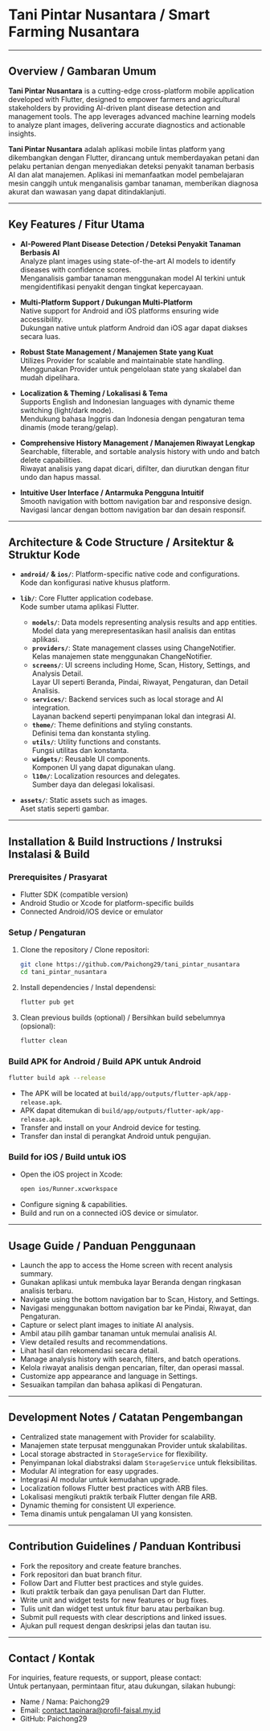# Tani Pintar Nusantara / Smart Farming Nusantara

---

## Overview / Gambaran Umum

**Tani Pintar Nusantara** is a cutting-edge cross-platform mobile application developed with Flutter, designed to empower farmers and agricultural stakeholders by providing AI-driven plant disease detection and management tools. The app leverages advanced machine learning models to analyze plant images, delivering accurate diagnostics and actionable insights.

**Tani Pintar Nusantara** adalah aplikasi mobile lintas platform yang dikembangkan dengan Flutter, dirancang untuk memberdayakan petani dan pelaku pertanian dengan menyediakan deteksi penyakit tanaman berbasis AI dan alat manajemen. Aplikasi ini memanfaatkan model pembelajaran mesin canggih untuk menganalisis gambar tanaman, memberikan diagnosa akurat dan wawasan yang dapat ditindaklanjuti.

---

## Key Features / Fitur Utama

- **AI-Powered Plant Disease Detection / Deteksi Penyakit Tanaman Berbasis AI**  
  Analyze plant images using state-of-the-art AI models to identify diseases with confidence scores.  
  Menganalisis gambar tanaman menggunakan model AI terkini untuk mengidentifikasi penyakit dengan tingkat kepercayaan.

- **Multi-Platform Support / Dukungan Multi-Platform**  
  Native support for Android and iOS platforms ensuring wide accessibility.  
  Dukungan native untuk platform Android dan iOS agar dapat diakses secara luas.

- **Robust State Management / Manajemen State yang Kuat**  
  Utilizes Provider for scalable and maintainable state handling.  
  Menggunakan Provider untuk pengelolaan state yang skalabel dan mudah dipelihara.

- **Localization & Theming / Lokalisasi & Tema**  
  Supports English and Indonesian languages with dynamic theme switching (light/dark mode).  
  Mendukung bahasa Inggris dan Indonesia dengan pengaturan tema dinamis (mode terang/gelap).

- **Comprehensive History Management / Manajemen Riwayat Lengkap**  
  Searchable, filterable, and sortable analysis history with undo and batch delete capabilities.  
  Riwayat analisis yang dapat dicari, difilter, dan diurutkan dengan fitur undo dan hapus massal.

- **Intuitive User Interface / Antarmuka Pengguna Intuitif**  
  Smooth navigation with bottom navigation bar and responsive design.  
  Navigasi lancar dengan bottom navigation bar dan desain responsif.

---

## Architecture & Code Structure / Arsitektur & Struktur Kode

- **`android/` & `ios/`**: Platform-specific native code and configurations.  
  Kode dan konfigurasi native khusus platform.

- **`lib/`**: Core Flutter application codebase.  
  Kode sumber utama aplikasi Flutter.  
  - **`models/`**: Data models representing analysis results and app entities.  
    Model data yang merepresentasikan hasil analisis dan entitas aplikasi.  
  - **`providers/`**: State management classes using ChangeNotifier.  
    Kelas manajemen state menggunakan ChangeNotifier.  
  - **`screens/`**: UI screens including Home, Scan, History, Settings, and Analysis Detail.  
    Layar UI seperti Beranda, Pindai, Riwayat, Pengaturan, dan Detail Analisis.  
  - **`services/`**: Backend services such as local storage and AI integration.  
    Layanan backend seperti penyimpanan lokal dan integrasi AI.  
  - **`theme/`**: Theme definitions and styling constants.  
    Definisi tema dan konstanta styling.  
  - **`utils/`**: Utility functions and constants.  
    Fungsi utilitas dan konstanta.  
  - **`widgets/`**: Reusable UI components.  
    Komponen UI yang dapat digunakan ulang.  
  - **`l10n/`**: Localization resources and delegates.  
    Sumber daya dan delegasi lokalisasi.

- **`assets/`**: Static assets such as images.  
  Aset statis seperti gambar.

---

## Installation & Build Instructions / Instruksi Instalasi & Build

### Prerequisites / Prasyarat
- Flutter SDK (compatible version)  
- Android Studio or Xcode for platform-specific builds  
- Connected Android/iOS device or emulator  

### Setup / Pengaturan
1. Clone the repository / Clone repositori:  
   ```bash
   git clone https://github.com/Paichong29/tani_pintar_nusantara
   cd tani_pintar_nusantara
   ```
2. Install dependencies / Instal dependensi:  
   ```bash
   flutter pub get
   ```
3. Clean previous builds (optional) / Bersihkan build sebelumnya (opsional):  
   ```bash
   flutter clean
   ```

### Build APK for Android / Build APK untuk Android
```bash
flutter build apk --release
```
- The APK will be located at `build/app/outputs/flutter-apk/app-release.apk`.  
- APK dapat ditemukan di `build/app/outputs/flutter-apk/app-release.apk`.  
- Transfer and install on your Android device for testing.  
- Transfer dan instal di perangkat Android untuk pengujian.

### Build for iOS / Build untuk iOS
- Open the iOS project in Xcode:  
  ```bash
  open ios/Runner.xcworkspace
  ```
- Configure signing & capabilities.  
- Build and run on a connected iOS device or simulator.  

---

## Usage Guide / Panduan Penggunaan

- Launch the app to access the Home screen with recent analysis summary.  
- Gunakan aplikasi untuk membuka layar Beranda dengan ringkasan analisis terbaru.  
- Navigate using the bottom navigation bar to Scan, History, and Settings.  
- Navigasi menggunakan bottom navigation bar ke Pindai, Riwayat, dan Pengaturan.  
- Capture or select plant images to initiate AI analysis.  
- Ambil atau pilih gambar tanaman untuk memulai analisis AI.  
- View detailed results and recommendations.  
- Lihat hasil dan rekomendasi secara detail.  
- Manage analysis history with search, filters, and batch operations.  
- Kelola riwayat analisis dengan pencarian, filter, dan operasi massal.  
- Customize app appearance and language in Settings.  
- Sesuaikan tampilan dan bahasa aplikasi di Pengaturan.

---

## Development Notes / Catatan Pengembangan

- Centralized state management with Provider for scalability.  
- Manajemen state terpusat menggunakan Provider untuk skalabilitas.  
- Local storage abstracted in `StorageService` for flexibility.  
- Penyimpanan lokal diabstraksi dalam `StorageService` untuk fleksibilitas.  
- Modular AI integration for easy upgrades.  
- Integrasi AI modular untuk kemudahan upgrade.  
- Localization follows Flutter best practices with ARB files.  
- Lokalisasi mengikuti praktik terbaik Flutter dengan file ARB.  
- Dynamic theming for consistent UI experience.  
- Tema dinamis untuk pengalaman UI yang konsisten.

---

## Contribution Guidelines / Panduan Kontribusi

- Fork the repository and create feature branches.  
- Fork repositori dan buat branch fitur.  
- Follow Dart and Flutter best practices and style guides.  
- Ikuti praktik terbaik dan gaya penulisan Dart dan Flutter.  
- Write unit and widget tests for new features or bug fixes.  
- Tulis unit dan widget test untuk fitur baru atau perbaikan bug.  
- Submit pull requests with clear descriptions and linked issues.  
- Ajukan pull request dengan deskripsi jelas dan tautan isu.

---

## Contact / Kontak

For inquiries, feature requests, or support, please contact:  
Untuk pertanyaan, permintaan fitur, atau dukungan, silakan hubungi:

- Name / Nama: Paichong29  
- Email: contact.tapinara@profil-faisal.my.id  
- GitHub: Paichong29  


